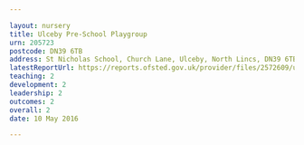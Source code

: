 ```yaml
---

layout: nursery
title: Ulceby Pre-School Playgroup
urn: 205723
postcode: DN39 6TB
address: St Nicholas School, Church Lane, Ulceby, North Lincs, DN39 6TB
latestReportUrl: https://reports.ofsted.gov.uk/provider/files/2572609/urn/205723.pdf
teaching: 2
development: 2
leadership: 2
outcomes: 2
overall: 2
date: 10 May 2016

---
```


